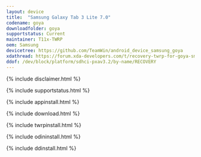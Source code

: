 ```yaml
---
layout: device
title:  "Samsung Galaxy Tab 3 Lite 7.0"
codename: goya
downloadfolder: goya
supportstatus: Current
maintainer: T11x-TWRP
oem: Samsung
devicetree: https://github.com/TeamWin/android_device_samsung_goya
xdathread: https://forum.xda-developers.com/t/recovery-twrp-for-goya-sm-t110-sm-t111.4388461/
ddof: /dev/block/platform/sdhci-pxav3.2/by-name/RECOVERY
---
```


{% include disclaimer.html %}

{% include supportstatus.html %}

{% include appinstall.html %}

{% include download.html %}

{% include twrpinstall.html %}

{% include odininstall.html %}

{% include ddinstall.html %}
